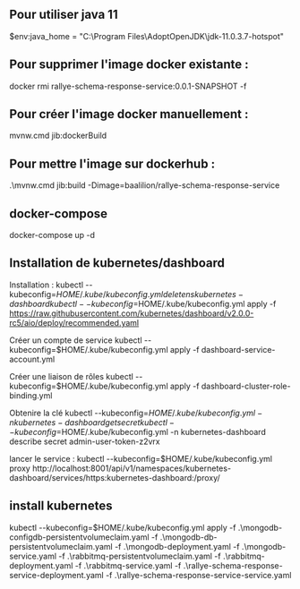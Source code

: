 ## Pour utiliser java 11
$env:java_home = "C:\Program Files\AdoptOpenJDK\jdk-11.0.3.7-hotspot\"

## Pour supprimer l'image docker existante :
docker rmi rallye-schema-response-service:0.0.1-SNAPSHOT -f

## Pour créer l'image docker manuellement :
mvnw.cmd jib:dockerBuild

## Pour mettre l'image sur dockerhub :
 .\mvnw.cmd jib:build -Dimage=baalilion/rallye-schema-response-service

## docker-compose
docker-compose up -d

## Installation de kubernetes/dashboard
Installation :
kubectl --kubeconfig=$HOME/.kube/kubeconfig.yml delete ns kubernetes-dashboard
kubectl --kubeconfig=$HOME/.kube/kubeconfig.yml apply -f https://raw.githubusercontent.com/kubernetes/dashboard/v2.0.0-rc5/aio/deploy/recommended.yaml

Créer un compte de service
kubectl --kubeconfig=$HOME/.kube/kubeconfig.yml apply -f dashboard-service-account.yml

Créer une liaison de rôles
kubectl --kubeconfig=$HOME/.kube/kubeconfig.yml apply -f dashboard-cluster-role-binding.yml

Obtenire la clé
kubectl --kubeconfig=$HOME/.kube/kubeconfig.yml -n kubernetes-dashboard get secret
kubectl --kubeconfig=$HOME/.kube/kubeconfig.yml -n kubernetes-dashboard describe secret admin-user-token-z2vrx

lancer le service :
kubectl --kubeconfig=$HOME/.kube/kubeconfig.yml proxy
http://localhost:8001/api/v1/namespaces/kubernetes-dashboard/services/https:kubernetes-dashboard:/proxy/

## install kubernetes
kubectl --kubeconfig=$HOME/.kube/kubeconfig.yml apply -f .\mongodb-configdb-persistentvolumeclaim.yaml -f .\mongodb-db-persistentvolumeclaim.yaml -f .\mongodb-deployment.yaml -f .\mongodb-service.yaml -f .\rabbitmq-persistentvolumeclaim.yaml -f .\rabbitmq-deployment.yaml -f .\rabbitmq-service.yaml -f .\rallye-schema-response-service-deployment.yaml -f .\rallye-schema-response-service-service.yaml